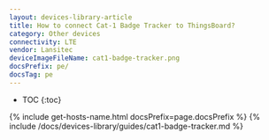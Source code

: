 ```yaml
---
layout: devices-library-article
title: How to connect Cat-1 Badge Tracker to ThingsBoard?
category: Other devices
connectivity: LTE
vendor: Lansitec
deviceImageFileName: cat1-badge-tracker.png
docsPrefix: pe/
docsTag: pe
---
```


* TOC
{:toc}

{% include get-hosts-name.html docsPrefix=page.docsPrefix %}
{% include /docs/devices-library/guides/cat1-badge-tracker.md %}

